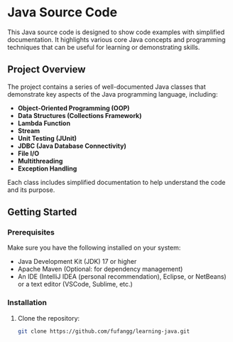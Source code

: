 # Java Source Code

This Java source code is designed to show code examples with simplified documentation. It highlights various core Java concepts and programming techniques that can be useful for learning or demonstrating skills.

## Project Overview

The project contains a series of well-documented Java classes that demonstrate key aspects of the Java programming language, including:

- **Object-Oriented Programming (OOP)**
- **Data Structures (Collections Framework)**
- **Lambda Function**
- **Stream**
- **Unit Testing (JUnit)**
- **JDBC (Java Database Connectivity)**
- **File I/O**
- **Multithreading**
- **Exception Handling**


Each class includes simplified documentation to help understand the code and its purpose.

## Getting Started

### Prerequisites

Make sure you have the following installed on your system:

- Java Development Kit (JDK) 17 or higher
- Apache Maven (Optional: for dependency management)
- An IDE (IntelliJ IDEA (personal recommendation), Eclipse, or NetBeans) or a text editor (VSCode, Sublime, etc.)

### Installation

1. Clone the repository:

   ```bash
   git clone https://github.com/fufangg/learning-java.git
